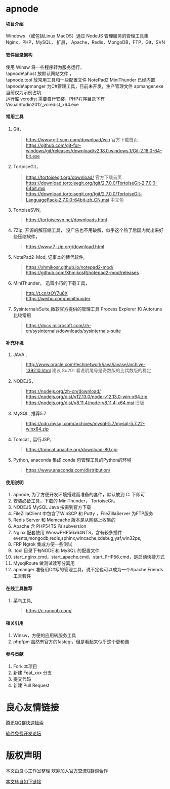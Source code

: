 # apnode 
#### 项目介绍
Windows （或包括Linux MacOS）通过 NodeJS 管理服务的管理工具集 
Nginx，PHP，MySQL， 扩展，
Apache，Redis，MongoDB，FTP，Git，SVN

#### 软件目录架构 
使用 Winsw 将一些程序转为服务运行，  
\apnode\ahost 放默认网站文件 ，  
\apnode\.tool 放常用工具和一些配置文件 NotePad2  MiniThunder 已经内置
\apnode\apmanger 为C#管理工具，目前未开发，生产管理文件 apmanger.exe 当前仅为示例占坑  
运行库 vcredist 需要自行安装，PHP程序目录下有VisualStudio2012_vcredist_x64.exe  

#### 常用工具 
1. Git，
    > https://www.git-scm.com/download/win 官方下载首页  
    > https://github.com/git-for-windows/git/releases/download/v2.18.0.windows.1/Git-2.18.0-64-bit.exe 
2. TortoiseGit， 
    > https://tortoisegit.org/download/  官方下载首页 
    > https://download.tortoisegit.org/tgit/2.7.0.0/TortoiseGit-2.7.0.0-64bit.msi   
    > https://download.tortoisegit.org/tgit/2.7.0.0/TortoiseGit-LanguagePack-2.7.0.0-64bit-zh_CN.msi 中文包  
3. TortoiseSVN, 
	> https://tortoisesvn.net/downloads.html
3. 7Zip, 开源的解压缩工具， 没广告也不用破解，似乎这个热了后国内就出来好些压缩软件，
    > https://www.7-zip.org/download.html  
4. NotePad2-Mod, 记事本的替代软件, 
	> https://xhmikosr.github.io/notepad2-mod/  
	> https://github.com/XhmikosR/notepad2-mod/releases
5. MiniThunder， 迅雷小巧的下载工具， 
    > http://t.cn/zOY7u6X  
    > https://weibo.com/minithunder  
6. SysinternalsSuite,微软官方提供的管理工具 Process Explorer 和  Autoruns 比较常用
	> https://docs.microsoft.com/zh-cn/sysinternals/downloads/sysinternals-suite  
	
#### 补充环境 
1. JAVA ,   
    > http://www.oracle.com/technetwork/java/javase/archive-139210.html 建议 8u201 看说明尾号是奇数版的比偶数版的稳定
2. NODEJS，
	> https://nodejs.org/zh-cn/download/  
    > https://nodejs.org/dist/v12.13.0/node-v12.13.0-win-x64.zip  
    > https://nodejs.org/dist/v8.11.4/node-v8.11.4-x64.msi 旧版  
3. MySQL, 推荐5.7
    > https://cdn.mysql.com/archives/mysql-5.7/mysql-5.7.22-winx64.zip
4. Tomcat , 运行JSP，
    > https://tomcat.apache.org/download-80.cgi
5. Python, anaconda 集成 conda 包管理工具的Python的环境
	> https://www.anaconda.com/distribution/ 
#### 使用说明 
1. apnode, 为了方便开发环境搭建而准备的套件，默认放到 C: 下即可
2. 安装必备工具，下载的 MiniThunder， TortoiseGit，
3. NODEJS MySQL Java 按需到官方下载 
4. FileZillaClient 中包含了WinSCP 和 Putty ，FileZillaServer 为FTP服务
5. Redis Server 和 Memcache 版本是从网络上收集的
6. Apache 含 PHP54TS 和 subversion 
7. Nginx 配套使用 WinswPHP56x64NTS，含有较多插件 events,mongodb,redis,sphinx,wincache,xdebug,yaf,win32ps,
8. FRP Ngrok 集成方便一些测试
9. .tool 目录下有NODE 和 MySQL 的配置文件
10. start_nginx.cmd，start_apache.cmd，start_PHP56.cmd，是启动快捷方式
11. MysqlRoute 做测试读写分离用
12. apmanger 准备用C#写的管理工具，说不定也可以成为一个Apache Friends 工具套件

#### 在线工具推荐 
1. 菜鸟工具,
	> https://c.runoob.com/ 

#### 相关引用  
1. Winsw，方便的应用转服务工具
2. phpfpm 虽然有官方的fastcgi，但是看起来似乎这个更和谐
	
#### 参与贡献
1. Fork 本项目
2. 新建 Feat_xxx 分支
3. 提交代码
4. 新建 Pull Request
 


 # 良心友情链接

[腾讯QQ群快速检索](http://u.720life.cn/s/8cf73f7c)

[软件免费开发论坛](http://u.720life.cn/s/bbb01dc0)

# 版权声明 

本文由良心工作室整理 欢迎加入[官方交流Q群](https://u.720life.cn/s/f2316816)谈合作

[本文转自如下链接](http://u.720life.cn/g/2e71d0f0a5c601172267ba20d3a43c6e9c0c828b02ff296c622c9f724e4a6fe5a8701749c4eb484d4d6843be64c71f934d1dc3f3001e0f12251bfb5e8cb86d49)